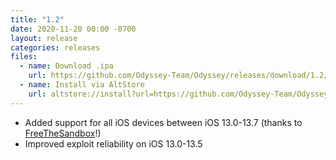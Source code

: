 ```yaml
---
title: "1.2"
date: 2020-11-20 00:00 -0700
layout: release
categories: releases
files:
  - name: Download .ipa
    url: https://github.com/Odyssey-Team/Odyssey/releases/download/1.2/Odyssey-1.2.ipa
  - name: Install via AltStore
    url: altstore://install?url=https://github.com/Odyssey-Team/Odyssey/releases/download/1.2/Odyssey-1.2.ipa
---
```


- Added support for all iOS devices between iOS 13.0-13.7 (thanks to [FreeTheSandbox](https://twitter.com/freethesandbox)!)
- Improved exploit reliability on iOS 13.0-13.5
